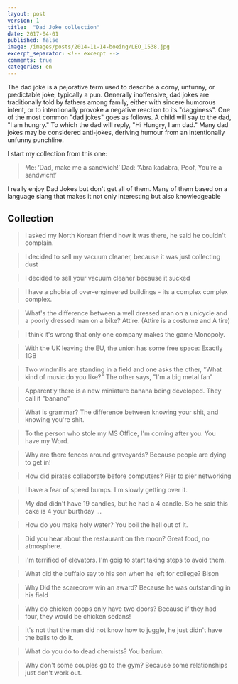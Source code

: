 ```yaml
---
layout: post
version: 1
title:  "Dad Joke collection"
date: 2017-04-01
published: false
image: /images/posts/2014-11-14-boeing/LEO_1538.jpg
excerpt_separator: <!-- excerpt -->
comments: true
categories: en 
---
```


The dad joke is a pejorative term used to describe a corny, unfunny, or predictable joke, typically a pun. Generally inoffensive, dad jokes are traditionally told by fathers among family, either with sincere humorous intent, or to intentionally provoke a negative reaction to its "dagginess". One of the most common "dad jokes" goes as follows. A child will say to the dad, "I am hungry." To which the dad will reply, "Hi Hungry, I am dad." Many dad jokes may be considered anti-jokes, deriving humour from an intentionally unfunny punchline.

I start my collection from this one:

> Me: ‘Dad, make me a sandwich!’ Dad: ‘Abra kadabra, Poof, You’re a sandwich!’

<!-- excerpt -->

I really enjoy Dad Jokes but don't get all of them. Many of them based on a language slang that makes it not only interesting but also knowledgeable 

## Collection

> I asked my North Korean friend how it was there, he said he couldn't complain.

> I decided to sell my vacuum cleaner, because it was just collecting dust

> I decided to sell your vacuum cleaner because it sucked

> I have a phobia of over-engineered buildings - its a complex complex complex.

> What's the difference between a well dressed man on a unicycle and a poorly dressed man on a bike? Attire. (Attire is a costume and A tire)

> I think it's wrong that only one company makes the game Monopoly.

> With the UK leaving the EU, the union has some free space: Exactly 1GB

> Two windmills are standing in a field and one asks the other, "What kind of music do you like?" The other says, "I'm a big metal fan"

> Apparently there is a new miniature banana being developed. They call it "banano"

> What is grammar? The difference between knowing your shit, and knowing you're shit.

> To the person who stole my MS Office, I'm coming after you. You have my Word.

> Why are there fences around graveyards? Because people are dying to get in!

> How did pirates collaborate before computers? Pier to pier networking

> I have a fear of speed bumps. I'm slowly getting over it.

> My dad didn't have 19 candles, but he had a 4 candle. So he said this cake is 4 your burthday ...

> How do you make holy water? You boil the hell out of it.

> Did you hear about the restaurant on the moon? Great food, no atmosphere.

> I'm terrified of elevators. I'm goig to start taking steps to avoid them. 

> What did the buffalo say to his son when he left for college? Bison

> Why Did the scarecrow win an award? Because he was outstanding in his field

> Why do chicken coops only have two doors? Because if they had four, they would be chicken sedans!

> It's not that the man did not know how to juggle, he just didn't have the balls to do it.

> What do you do to dead chemists? You barium.

> Why don't some couples go to the gym? Because some relationships just don't work out.
